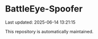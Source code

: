 # BattleEye-Spoofer

Last updated: 2025-06-14 13:21:15

This repository is automatically maintained.
